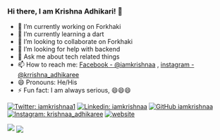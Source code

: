 ### Hi there, I am Krishna Adhikari! 👋

- 🔭 I’m currently working on Forkhaki
- 🌱 I’m currently learning a dart
- 👯 I’m looking to collaborate on Forkhaki
- 🤔 I’m looking for help with backend
- 💬 Ask me about tech related things
- 📫 How to reach me: [Facebook - @iamkrishnaa](https://www.facebook.com/iamkrishnaa) , [instagram - @krrishna_adhikaree](https://www.instagram.com/krrishna_adhikaree)
- 😄 Pronouns: He/His
- ⚡ Fun fact: I am always serious, 😄😄😄

[![Twitter: iamkrishnaa1](https://img.shields.io/twitter/follow/iamkrishnaa1?style=social)](https://twitter.com/iamkrishnaa1)
[![Linkedin: iamkrishnaa](https://img.shields.io/badge/-iamkrishnaa-blue?style=flat-square&logo=Linkedin&logoColor=white&link=https://www.linkedin.com/in/iamkrishnaa/)](https://www.linkedin.com/in/iamkrishnaa/)
[![GitHub iamkrishnaa](https://img.shields.io/github/followers/iamkrishnaa?label=follow&style=social)](https://github.com/iamkrishnaa)
[![Instagram: krishnaa_adhikaree](https://img.shields.io/badge/instagram-krrishna_adhikaree-%23E4405F?style=flat-square&logo=instagram&logoColor=white&link=https://www.instagram.com/krrishna_adhikaree/)](https://www.instagram.com/krrishna_adhikaree/)
[![website](https://img.shields.io/badge/Website-KrishnaAdhikari-5cc6e0?style=flat-square&logo=google-chrome)](https://krishna-adhikari.com.np/)

<img src="https://github-readme-stats.vercel.app/api?username=iamkrishnaa&&show_icons=true&title_color=ffffff&icon_color=bb2acf&text_color=daf7dc&bg_color=191919">

<a href="https://github.com/iamkrishnaa">
  <img align="center" src="https://github-readme-stats.vercel.app/api/top-langs/?username=iamkrishnaa&theme=dark&hide_langs_below=1" />
</a>
